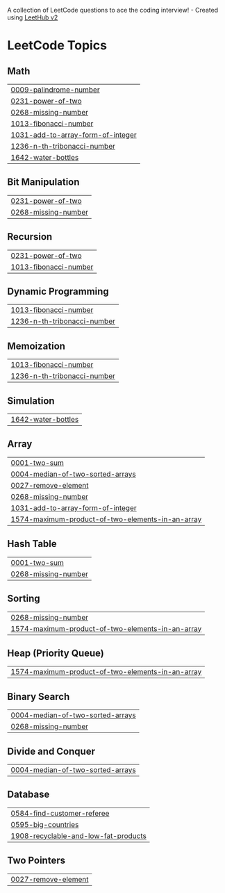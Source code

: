 A collection of LeetCode questions to ace the coding interview! - Created using [LeetHub v2](https://github.com/arunbhardwaj/LeetHub-2.0)
<!---LeetCode Topics Start-->
# LeetCode Topics
## Math
|  |
| ------- |
| [0009-palindrome-number](https://github.com/lawpandit6/Leet-code-Problems-and-Solution/tree/master/0009-palindrome-number) |
| [0231-power-of-two](https://github.com/lawpandit6/Leet-code-Problems-and-Solution/tree/master/0231-power-of-two) |
| [0268-missing-number](https://github.com/lawpandit6/Leet-code-Problems-and-Solution/tree/master/0268-missing-number) |
| [1013-fibonacci-number](https://github.com/lawpandit6/Leet-code-Problems-and-Solution/tree/master/1013-fibonacci-number) |
| [1031-add-to-array-form-of-integer](https://github.com/lawpandit6/Leet-code-Problems-and-Solution/tree/master/1031-add-to-array-form-of-integer) |
| [1236-n-th-tribonacci-number](https://github.com/lawpandit6/Leet-code-Problems-and-Solution/tree/master/1236-n-th-tribonacci-number) |
| [1642-water-bottles](https://github.com/lawpandit6/Leet-code-Problems-and-Solution/tree/master/1642-water-bottles) |
## Bit Manipulation
|  |
| ------- |
| [0231-power-of-two](https://github.com/lawpandit6/Leet-code-Problems-and-Solution/tree/master/0231-power-of-two) |
| [0268-missing-number](https://github.com/lawpandit6/Leet-code-Problems-and-Solution/tree/master/0268-missing-number) |
## Recursion
|  |
| ------- |
| [0231-power-of-two](https://github.com/lawpandit6/Leet-code-Problems-and-Solution/tree/master/0231-power-of-two) |
| [1013-fibonacci-number](https://github.com/lawpandit6/Leet-code-Problems-and-Solution/tree/master/1013-fibonacci-number) |
## Dynamic Programming
|  |
| ------- |
| [1013-fibonacci-number](https://github.com/lawpandit6/Leet-code-Problems-and-Solution/tree/master/1013-fibonacci-number) |
| [1236-n-th-tribonacci-number](https://github.com/lawpandit6/Leet-code-Problems-and-Solution/tree/master/1236-n-th-tribonacci-number) |
## Memoization
|  |
| ------- |
| [1013-fibonacci-number](https://github.com/lawpandit6/Leet-code-Problems-and-Solution/tree/master/1013-fibonacci-number) |
| [1236-n-th-tribonacci-number](https://github.com/lawpandit6/Leet-code-Problems-and-Solution/tree/master/1236-n-th-tribonacci-number) |
## Simulation
|  |
| ------- |
| [1642-water-bottles](https://github.com/lawpandit6/Leet-code-Problems-and-Solution/tree/master/1642-water-bottles) |
## Array
|  |
| ------- |
| [0001-two-sum](https://github.com/lawpandit6/Leet-code-Problems-and-Solution/tree/master/0001-two-sum) |
| [0004-median-of-two-sorted-arrays](https://github.com/lawpandit6/Leet-code-Problems-and-Solution/tree/master/0004-median-of-two-sorted-arrays) |
| [0027-remove-element](https://github.com/lawpandit6/Leet-code-Problems-and-Solution/tree/master/0027-remove-element) |
| [0268-missing-number](https://github.com/lawpandit6/Leet-code-Problems-and-Solution/tree/master/0268-missing-number) |
| [1031-add-to-array-form-of-integer](https://github.com/lawpandit6/Leet-code-Problems-and-Solution/tree/master/1031-add-to-array-form-of-integer) |
| [1574-maximum-product-of-two-elements-in-an-array](https://github.com/lawpandit6/Leet-code-Problems-and-Solution/tree/master/1574-maximum-product-of-two-elements-in-an-array) |
## Hash Table
|  |
| ------- |
| [0001-two-sum](https://github.com/lawpandit6/Leet-code-Problems-and-Solution/tree/master/0001-two-sum) |
| [0268-missing-number](https://github.com/lawpandit6/Leet-code-Problems-and-Solution/tree/master/0268-missing-number) |
## Sorting
|  |
| ------- |
| [0268-missing-number](https://github.com/lawpandit6/Leet-code-Problems-and-Solution/tree/master/0268-missing-number) |
| [1574-maximum-product-of-two-elements-in-an-array](https://github.com/lawpandit6/Leet-code-Problems-and-Solution/tree/master/1574-maximum-product-of-two-elements-in-an-array) |
## Heap (Priority Queue)
|  |
| ------- |
| [1574-maximum-product-of-two-elements-in-an-array](https://github.com/lawpandit6/Leet-code-Problems-and-Solution/tree/master/1574-maximum-product-of-two-elements-in-an-array) |
## Binary Search
|  |
| ------- |
| [0004-median-of-two-sorted-arrays](https://github.com/lawpandit6/Leet-code-Problems-and-Solution/tree/master/0004-median-of-two-sorted-arrays) |
| [0268-missing-number](https://github.com/lawpandit6/Leet-code-Problems-and-Solution/tree/master/0268-missing-number) |
## Divide and Conquer
|  |
| ------- |
| [0004-median-of-two-sorted-arrays](https://github.com/lawpandit6/Leet-code-Problems-and-Solution/tree/master/0004-median-of-two-sorted-arrays) |
## Database
|  |
| ------- |
| [0584-find-customer-referee](https://github.com/lawpandit6/Leet-code-Problems-and-Solution/tree/master/0584-find-customer-referee) |
| [0595-big-countries](https://github.com/lawpandit6/Leet-code-Problems-and-Solution/tree/master/0595-big-countries) |
| [1908-recyclable-and-low-fat-products](https://github.com/lawpandit6/Leet-code-Problems-and-Solution/tree/master/1908-recyclable-and-low-fat-products) |
## Two Pointers
|  |
| ------- |
| [0027-remove-element](https://github.com/lawpandit6/Leet-code-Problems-and-Solution/tree/master/0027-remove-element) |
<!---LeetCode Topics End-->